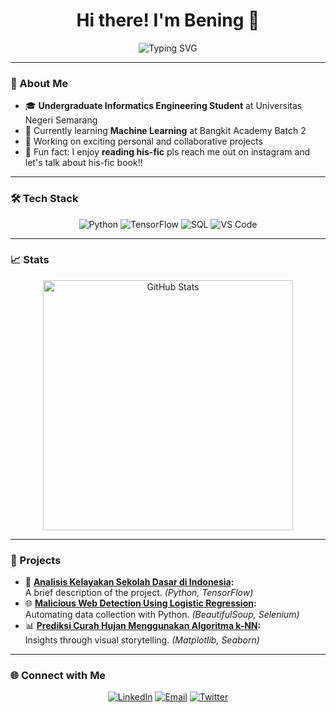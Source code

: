 <h1 align="center">Hi there! I'm Bening 👋 </h1>
<p align="center">
  <img src="https://readme-typing-svg.herokuapp.com?font=Fira+Code&size=18&duration=2000&pause=1000&color=F77DAD&center=true&vCenter=true&width=440&lines=Welcome+to+my+GitHub!+✨;Passionate+about+technology;
    Exploring+Machine+Learning+%26+Artificial+Intelligence" alt="Typing SVG" />
</p>

---

### 🌟 About Me
- 🎓 **Undergraduate Informatics Engineering Student** at Universitas Negeri Semarang
- 🌱 Currently learning **Machine Learning** at Bangkit Academy Batch 2
- 🔭 Working on exciting personal and collaborative projects  
- 🎯 Fun fact: I enjoy **reading his-fic**  pls reach me out on instagram and let's talk about his-fic book!!

---

### 🛠️ Tech Stack
<p align="center">
  <img src="https://img.shields.io/badge/Python-3776AB?style=for-the-badge&logo=python&logoColor=white" alt="Python" />
  <img src="https://img.shields.io/badge/TensorFlow-FF6F00?style=for-the-badge&logo=tensorflow&logoColor=white" alt="TensorFlow" />
  <img src="https://img.shields.io/badge/SQL-4479A1?style=for-the-badge&logo=mysql&logoColor=white" alt="SQL" />
  <img src="https://img.shields.io/badge/VS%20Code-007ACC?style=for-the-badge&logo=visualstudiocode&logoColor=white" alt="VS Code" />
</p>

---

### 📈 Stats
<p align="center">
  <img src="https://github-readme-stats.vercel.app/api?username=puanbening&show_icons=true&theme=radical" alt="GitHub Stats" width="400" />
</p>

---

### 🚀 Projects
- 🧠 **[Analisis Kelayakan Sekolah Dasar di Indonesia](https://www.kaggle.com/code/puanbeningpastika/analisis-kelayakan-sekolah-dasar-di-indonesia):**  
  A brief description of the project. *(Python, TensorFlow)*
- 🌐 **[Malicious Web Detection Using Logistic Regression](https://www.kaggle.com/code/puanbeningpastika/malicious-web-detection-using-logistic-regression):**  
  Automating data collection with Python. *(BeautifulSoup, Selenium)*
- 📊 **[Prediksi Curah Hujan Menggunakan Algoritma k-NN](https://www.kaggle.com/code/puanbeningpastika/prediksi-curah-hujan-menggunakan-algoritma-k-nn):**  
  Insights through visual storytelling. *(Matplotlib, Seaborn)*

---

### 🌐 Connect with Me
<p align="center">
  <a href="https://linkedin.com/in/your-linkedin"><img src="https://img.shields.io/badge/LinkedIn-%230077B5.svg?style=for-the-badge&logo=linkedin&logoColor=white" alt="LinkedIn" /></a>
  <a href="mailto:your-email@example.com"><img src="https://img.shields.io/badge/Email-D14836?style=for-the-badge&logo=gmail&logoColor=white" alt="Email" /></a>
  <a href="https://twitter.com/your-twitter-handle"><img src="https://img.shields.io/badge/Twitter-1DA1F2?style=for-the-badge&logo=twitter&logoColor=white" alt="Twitter" /></a>
</p>
